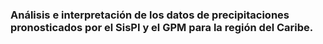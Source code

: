 ### Análisis e interpretación de los datos de precipitaciones pronosticados por el SisPI y el GPM para la región del Caribe.